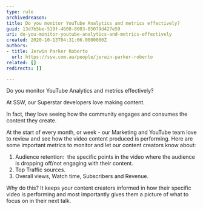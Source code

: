 ```yaml
---
type: rule
archivedreason: 
title: Do you monitor YouTube Analytics and metrics effectively?
guid: 13d7b5be-519f-4608-8003-85079d427e59
uri: do-you-monitor-youtube-analytics-and-metrics-effectively
created: 2020-10-13T04:31:06.0000000Z
authors:
- title: Jerwin Parker Roberto
  url: https://ssw.com.au/people/jerwin-parker-roberto
related: []
redirects: []

---
```


Do you monitor YouTube Analytics and metrics effectively? 

<!--endintro-->

At SSW, our Superstar developers love making content.

In fact, they love seeing how the community engages and consumes the content they create.

At the start of every month, or week - our Marketing and YouTube team love to review and see how the video content produced is performing. Here are some important metrics to monitor and let our content creators know about:

1. Audience retention:  the specific points in the video where the audience is dropping off/not engaging with their content.
2. Top Traffic sources.
3. Overall views, Watch time, Subscribers and Revenue.


Why do this? It keeps your content creators informed in how their specific video is performing and most importantly gives them a picture of what to focus on in their next talk.
